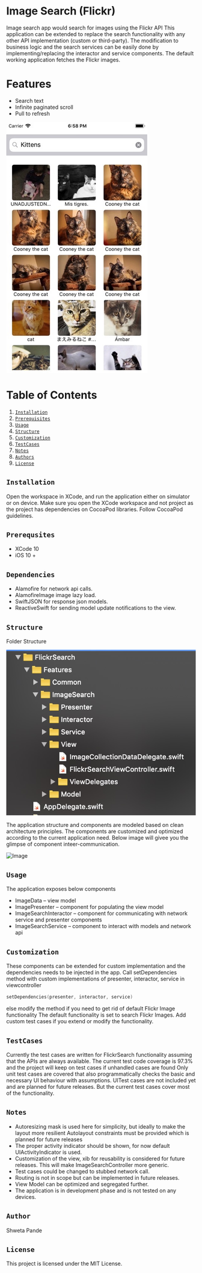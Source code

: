 # Image Search (Flickr)

Image search app would search for images using the Flickr API
This application can be extended to replace the search functionality with any other API implementation (custom or third-party). The modification to business logic and the search services can be easily done by implementing/replacing the interactor and service components. 
The default working application fetches the Flickr images.
# Features
* Search text
* Infinite paginated scroll
* Pull to refresh

![Image](readmeImages/appscreen.jpg)

# Table of Contents
1. [`Installation`](#installation)
1. [`Prerequisites`](#prerequisites)
1. [`Usage`](#usage)
1. [`Structure`](#structure)
1. [`Customization`](#customization)
1. [`TestCases`](#testcases)
1. [`Notes`](#notes)
1. [`Authors`](#authors)
1. [`License`](#license)


## `Installation`

Open the workspace in XCode, and run the application either on simulator or on device.
Make sure you open the XCode workspace and not project as the project has dependencies on CocoaPod libraries.
Follow CocoaPod guidelines.

## `Prerequsites`
* XCode 10
* iOS 10 + 

## `Dependencies`
* Alamofire for network api calls.
* AlamofireImage image lazy load.
* SwiftJSON for response json models.
* ReactiveSwift for sending model update notifications to the view.


## `Structure`

Folder Structure

![Image](readmeImages/codestructure.jpg)

The application structure and components are modeled based on clean architecture principles.
The components are customized and optimized according to the current application need.
Below image will givee you the glimpse of component inteer-communication.

![Image](https://cdn-images-1.medium.com/max/2000/1*QV4nxWPd_sbGhoWO-X7PfQ.png)

## `Usage`
The application exposes below components
* ImageData – view model
* ImagePresenter – component for populating the view model
* ImageSearchInteractor – component for communicating with network service and presenter components
* ImageSearchService – component to interact with models and network api 

## `Customization`

These components can be extended for custom implementation and the dependencies needs to be injected in the app.
Call setDependencies method with custom implementations of presenter, interactor, service in viewcontroller
```swift
setDependencies(presenter, interactor, service)
```
else modify the method if you need to get rid of default Flickr Image functionality
The default functionality is set to search Flickr Images.
Add custom test cases if you extend or modify the functionality.

## `TestCases`
Currently the test cases are written for FlickrSearch functionality assuming that the APIs are always available. 
The current test code coverage is 97.3% and the project will keep on test cases if unhandled cases are found
Only unit test cases are covered that also programmatically checks the basic and necessary UI behaviour with assumptions.
UITest cases are not included yet and are planned for future releases. 
But the current test cases cover most of the functionality.

## `Notes`

*   Autoresizing mask is used here for simplicity, but ideally to make the layout more resilient Autolayout constraints must be provided which is planned for future releases
* 	The proper activity indicator should be shown, for now default UIActivityIndicator is used.
* 	Customization of the view, xib for reusability is considered for future releases. This will make ImageSearchController more generic.
* 	Test cases could be changed to stubbed network call.
* 	Routing is not in scope but can be implemented in future releases.
* 	View Model can be optimized and segregated further.
*   The application is in development phase and is not tested on any devices.

## `Author`

Shweta Pande

## `License`

This project is licensed under the MIT License.